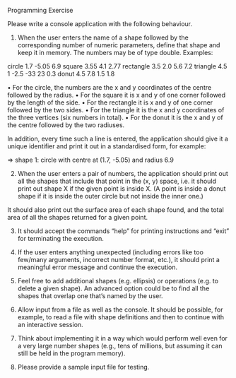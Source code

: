 Programming Exercise

Please write a console application with the following behaviour.

1. When the user enters the name of a shape followed by the corresponding number of numeric parameters, define that shape and keep it in memory.  The numbers may be of type double.  Examples:

circle 1.7 -5.05 6.9
square 3.55 4.1 2.77
rectangle 3.5 2.0 5.6 7.2
triangle 4.5 1 -2.5 -33 23 0.3
donut 4.5 7.8 1.5 1.8

•	For the circle, the numbers are the x and y coordinates of the centre followed by the radius.
•	For the square it is x and y of one corner followed by the length of the side.
•	For the rectangle it is x and y of one corner followed by the two sides.
•	For the triangle it is the x and y coordinates of the three vertices (six numbers in total).
•	For the donut it is the x and y of the centre followed by the two radiuses.

In addition, every time such a line is entered, the application should give it a unique identifier and print it out in a standardised form, for example:

=> shape 1: circle with centre at (1.7, -5.05) and radius 6.9

2. When the user enters a pair of numbers, the application should print out all the shapes that include that point in the (x, y) space, i.e. it should print out shape X if the given point is inside X.  (A point is inside a donut shape if it is inside the outer circle but not inside the inner one.)

It should also print out the surface area of each shape found, and the total area of all the shapes returned for a given point.

3. It should accept the commands “help” for printing instructions and “exit” for terminating the execution.

4. If the user enters anything unexpected (including errors like too few/many arguments, incorrect number format, etc.), it should print a meaningful error message and continue the execution.

5. Feel free to add additional shapes (e.g. ellipsis) or operations (e.g. to delete a given shape).  An advanced option could be to find all the shapes that overlap one that’s named by the user.

6. Allow input from a file as well as the console.  It should be possible, for example, to read a file with shape definitions and then to continue with an interactive session.

7. Think about implementing it in a way which would perform well even for a very large number shapes (e.g., tens of millions, but assuming it can still be held in the program memory).

8. Please provide a sample input file for testing.
